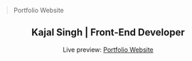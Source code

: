 >Portfolio Website
<h2 align="center">Kajal Singh | Front-End Developer </h2>
<p align="center">Live preview: <a href="https://kajal1106.github.io/Portfolio/">Portfolio Website</a></p><br>

